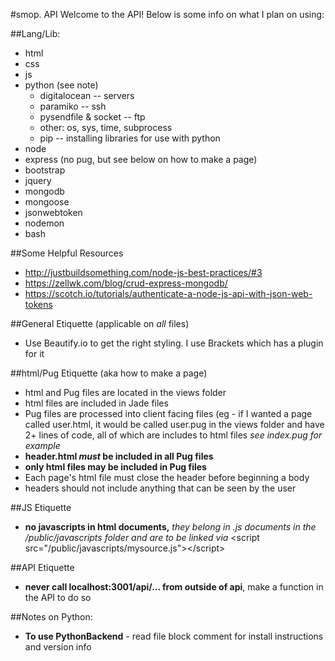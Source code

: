 #smop. API
Welcome to the API! Below is some info on what I plan on using:

##Lang/Lib:
* html
* css
* js
* python (see note)
  * digitalocean -- servers
  * paramiko -- ssh
  * pysendfile & socket -- ftp
  * other: os, sys, time, subprocess
  * pip -- installing libraries for use with python
* node
* express (no pug, but see below on how to make a page)
* bootstrap
* jquery
* mongodb
* mongoose
* jsonwebtoken
* nodemon
* bash

##Some Helpful Resources 
* http://justbuildsomething.com/node-js-best-practices/#3
* https://zellwk.com/blog/crud-express-mongodb/
* https://scotch.io/tutorials/authenticate-a-node-js-api-with-json-web-tokens

##General Etiquette (applicable on *all* files)
* Use Beautify.io to get the right styling. I use Brackets which has a plugin for it

##html/Pug Etiquette (aka how to make a page)
* html and Pug files are located in the views folder
* html files are included in Jade files
* Pug files are processed into client facing files (eg - if I wanted a page called user.html, it would be called user.pug in the views folder and have 2+ lines of code, all of which are includes to html files *see index.pug for example*
* **header.html *must* be included in all Pug files**
* **only html files may be included in Pug files**
* Each page's html file must close the header before beginning a body
* headers should not include anything that can be seen by the user

##JS Etiquette
* **no javascripts in html documents,** *they belong in .js documents in the /public/javascripts folder and are to be linked via* \<script src="/public/javascripts/mysource.js">\</script>

##API Etiquette 
* **never call localhost:3001/api/... from outside of api**, make a function in the API to do so

##Notes on Python:
* **To use PythonBackend** - read file block comment for install instructions and version info
